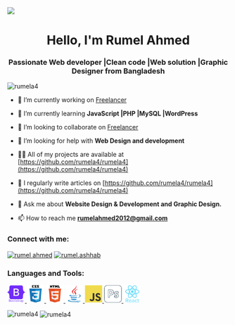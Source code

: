 <img src="https://i.ibb.co/TBX8XZ0b/img1.png">
<h1 align="center">Hello, I'm Rumel Ahmed</h1>
<h3 align="center"> Passionate Web developer |Clean code |Web solution |Graphic Designer from Bangladesh</h3>

<p align="left"> <img src="https://komarev.com/ghpvc/?username=rumela4&label=Profile%20views&color=0e75b6&style=flat" alt="rumela4" /> </p>


- 🔭 I’m currently working on [Freelancer](https://www.freelancer.com/u/rumela4)

- 🌱 I’m currently learning **JavaScript |PHP |MySQL |WordPress**

- 👯 I’m looking to collaborate on [Freelancer](https://www.freelancer.com/u/rumela4)

- 🤝 I’m looking for help with **Web Design and development**

- 👨‍💻 All of my projects are available at [https://github.com/rumela4/rumela4](https://github.com/rumela4/rumela4)

- 📝 I regularly write articles on [https://github.com/rumela4/rumela4](https://github.com/rumela4/rumela4)

- 💬 Ask me about **Website Design & Development and Graphic Design.**

- 📫 How to reach me **rumelahmed2012@gmail.com**

<h3 align="left">Connect with me:</h3>
<p align="left">
<a href="https://linkedin.com/in/rumel ahmed" target="blank"><img align="center" src="https://raw.githubusercontent.com/rahuldkjain/github-profile-readme-generator/master/src/images/icons/Social/linked-in-alt.svg" alt="rumel ahmed" height="30" width="40" /></a>
<a href="https://fb.com/rumel.ashhab" target="blank"><img align="center" src="https://raw.githubusercontent.com/rahuldkjain/github-profile-readme-generator/master/src/images/icons/Social/facebook.svg" alt="rumel.ashhab" height="30" width="40" /></a>
</p>

<h3 align="left">Languages and Tools:</h3>
<p align="left"> <a href="https://getbootstrap.com" target="_blank" rel="noreferrer"> <img src="https://raw.githubusercontent.com/devicons/devicon/master/icons/bootstrap/bootstrap-plain-wordmark.svg" alt="bootstrap" width="40" height="40"/> </a> <a href="https://www.w3schools.com/css/" target="_blank" rel="noreferrer"> <img src="https://raw.githubusercontent.com/devicons/devicon/master/icons/css3/css3-original-wordmark.svg" alt="css3" width="40" height="40"/> </a> <a href="https://www.w3.org/html/" target="_blank" rel="noreferrer"> <img src="https://raw.githubusercontent.com/devicons/devicon/master/icons/html5/html5-original-wordmark.svg" alt="html5" width="40" height="40"/> </a> <a href="https://www.java.com" target="_blank" rel="noreferrer"> <img src="https://raw.githubusercontent.com/devicons/devicon/master/icons/java/java-original.svg" alt="java" width="40" height="40"/> </a> <a href="https://developer.mozilla.org/en-US/docs/Web/JavaScript" target="_blank" rel="noreferrer"> <img src="https://raw.githubusercontent.com/devicons/devicon/master/icons/javascript/javascript-original.svg" alt="javascript" width="40" height="40"/> </a> <a href="https://www.photoshop.com/en" target="_blank" rel="noreferrer"> <img src="https://raw.githubusercontent.com/devicons/devicon/master/icons/photoshop/photoshop-line.svg" alt="photoshop" width="40" height="40"/> </a> <a href="https://reactjs.org/" target="_blank" rel="noreferrer"> <img src="https://raw.githubusercontent.com/devicons/devicon/master/icons/react/react-original-wordmark.svg" alt="react" width="40" height="40"/> </a> </p>

<p><img align="left" src="https://github-readme-stats.vercel.app/api/top-langs?username=rumela4&show_icons=true&locale=en&layout=compact" alt="rumela4" /></p>

<p>&nbsp;<img align="center" src="https://github-readme-stats.vercel.app/api?username=rumela4&show_icons=true&locale=en" alt="rumela4" /></p>

